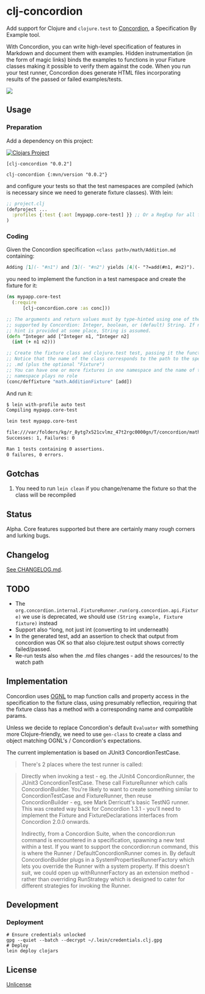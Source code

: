 # clj-concordion

Add support for Clojure and `clojure.test` to  [Concordion](https://concordion.org/),
a Specification By Example tool.

With Concordion, you can write high-level specification of features in Markdown
and document them with examples. Hidden instrumentation (in the form of magic links)
binds the examples to functions in your Fixture classes making it possible to verify
them against the code. When you run your test runner, Concordion does generate 
HTML files incorporating results of the passed or failed examples/tests.

![](https://concordion.org/img/how-it-works-markdown.png)

## Usage

### Preparation

Add a dependency on this project:

[![Clojars Project](https://img.shields.io/clojars/v/clj-concordion.svg)](https://clojars.org/clj-concordion)

```
[clj-concordion "0.0.2"]
```

```
clj-concordion {:mvn/version "0.0.2"}
```

and configure your tests so that the test namespaces are compiled
(which is necessary since we need to generate fixture classes). With lein:

```clojure
;; project.clj
(defproject ...
  :profiles {:test {:aot [mypapp.core-test] }} ;; Or a RegExp for all fixture test namespaces
)
```

### Coding

Given the Concordion specification `<class path>/math/Addition.md` containing:

```markdown
Adding [1](- "#n1") and [3](- "#n2") yields [4](- "?=add(#n1, #n2)").
```

you need to implement the function in a test namespace and create the fixture for it:

```clojure
(ns mypapp.core-test
  (:require
      [clj-concordion.core :as conc]))

;; The arguments and return values must by type-hinted using one of the types
;; supported by Concordion: Integer, boolean, or (default) String. If no type 
;; hint is provided at some place, String is assumed.
(defn ^Integer add [^Integer n1, ^Integer n2]
  (int (+ n1 n2)))

;; Create the fixture class and clojure.test test, passing it the function(s)
;; Notice that the name of the class corresponds to the path to the specification
;; .md (plus the optional "Fixture")
;; You can have one or more fixtures in one namespace and the name of the 
;; namespace plays no role
(conc/deffixture "math.AdditionFixture" [add])
```

And run it:

```bash
$ lein with-profile auto test
Compiling mypapp.core-test

lein test mypapp.core-test

file:///var/folders/kg/r_8ytg7x521cvlmz_47t2rgc0000gn/T/concordion/math/Addition.html
Successes: 1, Failures: 0

Ran 1 tests containing 0 assertions.
0 failures, 0 errors.
```

## Gotchas 

1. You need to run `lein clean` if you change/rename the fixture
   so that the class will be recompiled

## Status

Alpha. Core features supported but there are certainly many rough corners and lurking bugs.

## Changelog

[See CHANGELOG.md](./CHANGELOG.md).

## TODO

* The `org.concordion.internal.FixtureRunner.run(org.concordion.api.Fixture)` we
  use is deprecated, we should use `(String example, Fixture fixture)` instead
* Support also ^long, not just int (converting to int underneath)
* In the generated test, add an assertion to check that output from concordion was OK
  so that also clojure.test output shows correctly failed/passed.
* Re-run tests also when the .md files changes - add the resources/ to the watch path

## Implementation

Concordion uses [OGNL](https://commons.apache.org/proper/commons-ognl/) to map function calls 
and property access in the specification to the fixture class, using presumably
reflection, requiring that the fixture class has a method with a corresponding name
and compatible params. 

Unless we decide to replace Concordion's default `Evaluator` with something more
Clojure-friendly, we need to use `gen-class` to create a class and object matching
OGNL's / Concordion's expectations.

The current implementation is based on JUnit3 ConcordionTestCase. 

> There's 2 places where the test runner is called:
  
> Directly when invoking a test - eg. the JUnit4 ConcordionRunner, the JUnit3 ConcordionTestCase. These call FixtureRunner which calls ConcordionBuilder. You're likely to want to create something similar to ConcordionTestCase and FixtureRunner, then reuse ConcordionBuilder - eg, see Mark Derricutt's basic TestNG runner. This was created way back for Concordion 1.3.1 - you'll need to implement the Fixture and FixtureDeclarations interfaces from Concordion 2.0.0 onwards.
>
> Indirectly, from a Concordion Suite, when the concordion:run command is encountered in a specification, spawning a new test within a test. If you want to support the concordion:run command, this is where the Runner / DefaultConcordionRunner comes in. By default ConcordionBuilder plugs in a SystemPropertiesRunnerFactory which lets you override the Runner with a system property. If this doesn't suit, we could open up withRunnerFactory as an extension method - rather than overriding RunStrategy which is designed to cater for different strategies for invoking the Runner.

## Development

### Deployment

```
# Ensure credentials unlocked
gpg --quiet --batch --decrypt ~/.lein/credentials.clj.gpg
# Deploy
lein deploy clojars
```

## License

[Unlicense](https://choosealicense.com/licenses/unlicense/)